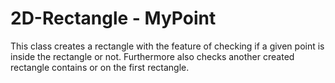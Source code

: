 # 2D-Rectangle - MyPoint

This class creates a rectangle with the feature of checking if a given point is inside the rectangle or not. Furthermore also checks another created rectangle contains or on the first rectangle.
